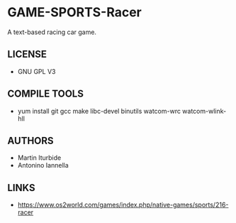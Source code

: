# GAME-SPORTS-Racer
A text-based racing car game.

## LICENSE
* GNU GPL V3

## COMPILE TOOLS
* yum install git gcc make libc-devel binutils watcom-wrc watcom-wlink-hll
 
## AUTHORS
* Martin Iturbide
* Antonino Iannella

## LINKS
* https://www.os2world.com/games/index.php/native-games/sports/216-racer
